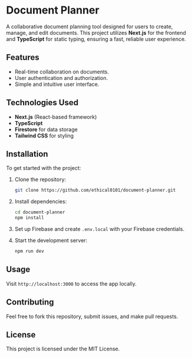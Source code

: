 # Document Planner

A collaborative document planning tool designed for users to create, manage, and edit documents. This project utilizes **Next.js** for the frontend and **TypeScript** for static typing, ensuring a fast, reliable user experience.

## Features
- Real-time collaboration on documents.
- User authentication and authorization.
- Simple and intuitive user interface.

## Technologies Used
- **Next.js** (React-based framework)
- **TypeScript**
- **Firestore** for data storage
- **Tailwind CSS** for styling

## Installation
To get started with the project:

1. Clone the repository:
    ```bash
    git clone https://github.com/ethical0101/document-planner.git
    ```

2. Install dependencies:
    ```bash
    cd document-planner
    npm install
    ```

3. Set up Firebase and create `.env.local` with your Firebase credentials.

4. Start the development server:
    ```bash
    npm run dev
    ```

## Usage
Visit `http://localhost:3000` to access the app locally.

## Contributing
Feel free to fork this repository, submit issues, and make pull requests.

## License
This project is licensed under the MIT License.
